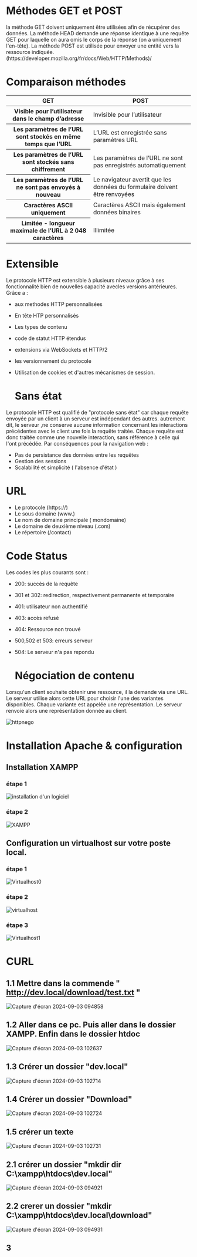 
# Méthodes GET et POST
<div>
 la méthode GET doivent uniquement être utilisées afin de récupérer des données. La méthode HEAD demande une réponse identique à une requête GET pour laquelle on aura omis le corps de la réponse (on a uniquement l'en-tête). La méthode POST est utilisée pour envoyer une entité vers la ressource indiquée. 
(https://developer.mozilla.org/fr/docs/Web/HTTP/Methods)/
</div>

#  Comparaison méthodes
<div>
<table>
  
  <thead>
    <tr>
      <th scope="col">GET</th>
      <th scope="col">POST</th>
    </tr>
  </thead>
  <tbody>
    <tr>
 <thead>
  <tr>
  
 <th scope="row">Visible pour l’utilisateur dans le champ d’adresse</th>
 <td> Invisible pour l’utilisateur </td>
 
  </tr>
  </thead>

  <tr>
    <th scope="row">Les paramètres de l’URL sont stockés en même temps que l’URL  </th>
 <td> L’URL est enregistrée sans paramètres URL </td>
    </tr>
  </thead> 

   <tr>
    <th scope="row"> Les paramètres de l’URL sont stockés sans chiffrement   </th>
 <td> Les paramètres de l’URL ne sont pas enregistrés automatiquement  </td>
    </tr>
  </thead> 

  <tr>
    <th scope="row"> Les paramètres de l’URL ne sont pas envoyés à nouveau   </th>
 <td> Le navigateur avertit que les données du formulaire doivent être renvoyées  </td>
    </tr>
  </thead> 

  
  <tr>
    <th scope="row"> Caractères ASCII uniquement </th>
 <td> Caractères ASCII mais également données binaires </td>
    </tr>
  </thead> 

  
  <tr>
    <th scope="row">  	Limitée - longueur maximale de l’URL à 2 048 caractères </th>
 <td> Illimitée  </td>
    </tr>
  </thead> 

  </table>
</div>

#  Extensible

  Le protocole HTTP est extensible à plusieurs niveaux grâce à ses fonctionnalité bien de nouvelles  capacité avecles versions antérieures. Grâce a :
 - aux methodes HTTP personnalisées
 - En tête HTP personnalisés
 - Les types de contenu
 - code de statut HTTP étendus
 - extensions via WebSockets et HTTP/2
 - les versionnement du protocole
 - Utilisation de cookies et d'autres mécanismes de session.

   # Sans état 

Le protocole HTTP est qualifié de "protocole sans état" car chaque requête envoyée par un client à un serveur est indépendant des autres. autrement dit, le serveur ,ne conserve aucune information concernant les interactions précédentes avec le client une fois la requête traitée. Chaque requête est donc traitée comme une nouvelle interaction, sans référence à celle qui l'ont précédée. 
Par conséquences pour la navigation web : 
- Pas de persistance des données entre les requêtes
- Gestion des sessions 
- Scalabilité et simplicité ( l'absence d'état ) 


# URL 
- Le protocole (https://) 
- Le sous domaine (www.)
- Le nom de domaine principale ( mondomaine)
- Le domaine de deuxième niveau (.com)
- Le répertoire (/contact)


# Code Status 
Les codes les plus courants sont : 
- 200: succès de la requête 
- 301 et 302: redirection, respectivement permanente et temporaire 
- 401: utilisateur non authentifié 
- 403: accès refusé  
- 404: Ressource non trouvé  
- 500,502 et 503: erreurs serveur 
- 504: Le serveur n'a pas repondu

  # Négociation de contenu

Lorsqu'un client souhaite obtenir une ressource, il la demande via une URL. Le serveur utilise alors cette URL pour choisir l'une des variantes disponibles. Chaque variante est appelée une représentation. Le serveur renvoie alors une représentation donnée au client.


![httpnego](https://github.com/user-attachments/assets/04a1eb63-25ec-4c2d-9011-178685899731)

# Installation Apache & configuration 

## Installation XAMPP 
### étape 1 
![installation d'un logiciel ](https://github.com/user-attachments/assets/3414cd4f-74ab-4acd-8ea0-bacede1c0db6)


### étape 2 

![XAMPP](https://github.com/user-attachments/assets/6faaa3c5-cb7d-464e-8faa-cde833debf65)


## Configuration un virtualhost sur votre poste local.

### étape 1 
![Virtualhost0](https://github.com/user-attachments/assets/6a540d99-dacf-40f7-8586-2af074c01f62)



### étape 2
![virtualhost](https://github.com/user-attachments/assets/70e53bbf-1b70-4e12-af29-dffdd416f926)

### étape 3 
![Virtualhost1](https://github.com/user-attachments/assets/da0166dc-09f8-43a0-80b5-c652a32a63f6)


# CURL

## 1.1 Mettre dans la commende " http://dev.local/download/test.txt " 
![Capture d'écran 2024-09-03 094858](https://github.com/user-attachments/assets/1ad8e1e5-f922-414f-894a-7c4004d9d75b)

## 1.2 Aller dans ce pc. Puis aller dans le dossier XAMPP. Enfin dans le dossier htdoc
![Capture d'écran 2024-09-03 102637](https://github.com/user-attachments/assets/c9fc5452-3c2e-4077-8552-c0aad7061c72)

## 1.3 Crérer un dossier "dev.local"
![Capture d'écran 2024-09-03 102714](https://github.com/user-attachments/assets/717778c6-e28c-4bc3-83a7-265e5dda5fbc)
## 1.4 Crérer un dossier "Download"
![Capture d'écran 2024-09-03 102724](https://github.com/user-attachments/assets/d03d8c02-24fc-4324-b5c5-11276e839568)
## 1.5 crérer un texte 
![Capture d'écran 2024-09-03 102731](https://github.com/user-attachments/assets/1a9ac68f-6d38-4385-8f90-33d41e4dfdd1)

## 2.1 crérer un dossier "mkdir dir C:\xampp\htdocs\dev.local"
![Capture d'écran 2024-09-03 094921](https://github.com/user-attachments/assets/0139d73d-957c-4ade-a918-9afb936bbdcd)

## 2.2 crerer un dossier "mkdir C:\xampp\htdocs\dev.local\download" 
![Capture d'écran 2024-09-03 094931](https://github.com/user-attachments/assets/3c33ad8a-7723-4d35-9f60-f9ec7d2c6026)


## 3 




  



